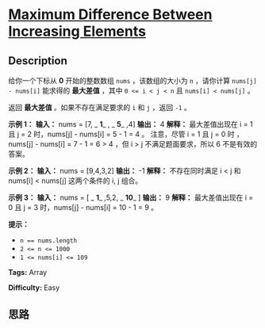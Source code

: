 # [Maximum Difference Between Increasing Elements][title]

## Description

给你一个下标从 **0** 开始的整数数组 `nums` ，该数组的大小为 `n` ，请你计算 `nums[j] - nums[i]` 能求得的
**最大差值** ，其中 `0 <= i < j < n` 且 `nums[i] < nums[j]` 。

返回 **最大差值** 。如果不存在满足要求的 `i` 和 `j` ，返回 `-1` 。



**示例 1：**
            **输入：** nums = [7, _ **1**_ , _ **5**_ ,4]    **输出：** 4    **解释：**    最大差值出现在 i = 1 且 j = 2 时，nums[j] - nums[i] = 5 - 1 = 4 。    注意，尽管 i = 1 且 j = 0 时 ，nums[j] - nums[i] = 7 - 1 = 6 > 4 ，但 i > j 不满足题面要求，所以 6 不是有效的答案。    

**示例 2：**
            **输入：** nums = [9,4,3,2]    **输出：** -1    **解释：**    不存在同时满足 i < j 和 nums[i] < nums[j] 这两个条件的 i, j 组合。    

**示例 3：**
            **输入：** nums = [ _ **1**_ ,5,2, _ **10**_ ]    **输出：** 9    **解释：**    最大差值出现在 i = 0 且 j = 3 时，nums[j] - nums[i] = 10 - 1 = 9 。    



**提示：**

  * `n == nums.length`
  * `2 <= n <= 1000`
  * `1 <= nums[i] <= 109`


**Tags:** Array

**Difficulty:** Easy

## 思路

[title]: https://leetcode-cn.com/problems/maximum-difference-between-increasing-elements
